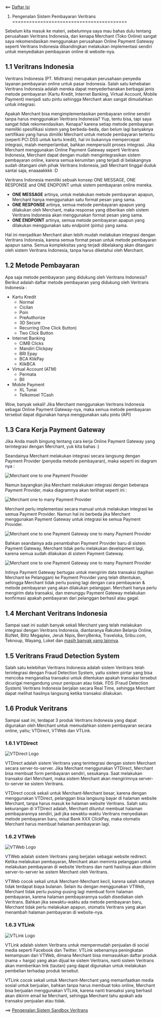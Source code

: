 <== [Daftar Isi](../README.md)

1. Pengenalan Sistem Pembayaran Veritrans
=========================================

Sebelum kita masuk ke materi, sebelumnya saya mau bahas dulu tentang perusahaan Veritrans Indonesia, dan kenapa Merchant (Toko Online) sangat saya rekomendasikan menggunakan perusahaan Online Payment Gateway seperti Veritrans Indonesia dibandingkan melakukan implementasi sendiri untuk menyediakan pembayaran online di website-nya. 

## 1.1 Veritrans Indonesia

Veritrans Indonesia (PT. Midtrans) merupakan perusahaan penyedia layanan pembayaran online untuk pasar Indonesia. Salah satu kehebatan Veritrans Indonesia adalah mereka dapat menyederhanakan berbagai jenis metode pembayaran (Kartu Kredit, Internet Banking, Virtual Account, Mobile Payment) menjadi satu pintu sehingga Merchant akan sangat dimudahkan untuk integrasi. 

Apakah Merchant bisa mengimplementasikan pembayaran online sendiri tanpa harus menggunakan Veritrans Indonesia? Yup, tentu bisa, tapi saya sangat tidak rekomendasikan. Kenapa? karena setiap metode pembayaran memiliki spesifikasi sistem yang berbeda-beda, dan belum lagi banyaknya sertifikasi yang harus dimiliki Merchant untuk metode pembayaran tertentu (seperti PCI DSS untuk kartu kredit), hal ini bukannya mempercepat integrasi, malah memperlambat, bahkan mempersulit proses integrasi. Jika Merchant menggunakan Online Payment Gateway seperti Veritrans Indonesia, Merchant dapat dengan mudah mengintegrasikan sistem pembayaran online, karena semua kerumitan yang terjadi di belakangnya sudah ditangani oleh pihak Veritrans Indonesia, jadi Merchant tinggal duduk santai saja, enaaaakkkk :D

Veritrans Indonesia memiliki sebuah konsep ONE MESSAGE, ONE RESPONSE and ONE ENDPOINT untuk sistem pembayaran online mereka. 

- <b>ONE MESSAGE</b> artinya, untuk melakukan metode pembayaran apapun, Merchant hanya menggunakan satu format pesan yang sama. 
- <b>ONE RESPONSE</b> artinya, semua metode pembayaran apapun yang dilakukan oleh Merchant, maka response yang diberikan oleh sistem Veritrans Indonesia akan menggunakan format pesan yang sama.
- <b>ONE ENDPOINT</b> artinya, semua metode pembayaran apapun yang dilakukan menggunakan satu endpoint (pintu) yang sama.

Hal ini menjadikan Merchant akan lebih mudah melakukan integrasi dengan Veritrans Indonesia, karena semua format pesan untuk metode pembayaran apapun sama. Semua kompleksitas yang terjadi dibelakang akan ditangani oleh sistem Veritrans Indonesia, tanpa harus diketahui oleh Merchant.

## 1.2 Metode Pembayaran

Apa saja metode pembayaran yang didukung oleh Veritrans Indonesia? Berikut adalah daftar metode pembayaran yang didukung oleh Veritrans Indonesia :

- Kartu Kredit
	- Normal
	- Cicilan
	- Poin
	- PreAuthorize
	- 3D Secure
	- Recurring (One Click Button)
	- Two Click Button
- Internet Banking
	- CIMB Clicks
	- Mandiri Clickpay
	- BRI Epay
	- BCA KlikPay
	- KlikBCA
- Virtual Account (ATM)
	- Permata
	- BII
- Mobile Payment
	- XL Tunai
	- Telkomsel TCash
	
Wow, banyak sekali! Jika Merchant menggunakan Veritrans Indonesia sebagai Online Payment Gateway-nya, maka semua metode pembayaran tersebut dapat digunakan hanya menggunakan satu pintu (API)

## 1.3 Cara Kerja Payment Gateway

Jika Anda masih bingung tentang cara kerja Online Payment Gateway yang terintegrasi dengan Merchant, yuk kita bahas :)

Seandainya Merchant melakukan integrasi secara langsung dengan Payment Provider (penyedia metode pembayaran), maka seperti ini diagram nya :

![Merchant one to one Payment Provider](../images/image-012.png)

Namun bayangkan jika Merchant melakukan integrasi dengan beberapa Payment Provider, maka diagramnya akan terlihat seperti ini :

![Merchant one to many Payment Provider](../images/image-009.png)

Merchant perlu implementasi secara manual untuk melakukan integrasi ke semua Payment Provider. Namun hal ini berbeda jika Merchant menggunakan Payment Gateway untuk integrasi ke semua Payment Provider.

![Merchant one to one Payment Gateway one to many Payment Provider](../images/image-010.png)

Bahkan seandainya ada penambahan Payment Provider baru di sistem Payment Gateway, Merchant tidak perlu melakukan development lagi, karena semua sudah dilakukan di sistem Payment Gateway.

![Merchant one to one Payment Gateway one to many Payment Provider](../images/image-011.png)

Intinya Payment Gateway bertugas untuk mengirim data transaksi (tagihan Merchant ke Pelanggan) ke Payment Provider yang telah ditentukan, sehingga Merchant tidak perlu pusing lagi dengan cara pembayaran & metode pembayaran yang akan dilakukan pelanggan. Merchant hanya perlu mengirim data transaksi, dan menunggu Payment Gateway melakukan konfirmasi apakah pembayaran dari pelanggan berhasil atau gagal.

## 1.4 Merchant Veritrans Indonesia

Sampai saat ini sudah banyak sekali Merchant yang telah melakukan integrasi dengan Veritrans Indonesia, diantaranya Rakuten Belanja Online, BizNet, Blitz Megaplex, Jeruk Nipis, BerryBenka, Traveloka, Sribu.com, Teknoup, Wayang, Loket dan [masih banyak yang lainnya](https://www.veritrans.co.id/portfolio.html).

## 1.5 Veritrans Fraud Detection System

Salah satu kelebihan Veritrans Indonesia adalah sistem Veritrans telah terintegrasi dengan Fraud Detection System, yaitu sistem pintar yang bisa mencoba menganalisa transaksi untuk ditentukan apakah transaksi tersebut dicurigai mengandung unsur penipuan atau tidak. FDS (Fraud Detection System) Veritrans Indonesia berjalan secara Real Time, sehingga Merchant dapat melihat hasilnya langsung ketika transaksi dilakukan.

## 1.6 Produk Veritrans

Sampai saat ini, terdapat 3 produk Veritrans Indonesia yang dapat digunakan oleh Merchant untuk memudahkan sistem pembayaran secara online, yaitu; VTDirect, VTWeb dan VTLink.

### 1.6.1 VTDirect

![VTDirect Logo](../images/vt-direct.png)

VTDirect adalah sistem Veritrans yang terintegrasi dengan sistem Merchant secara server-to-server. Jika Merchant menggunakan VTDirect, Merchant bisa membuat form pembayaran sendiri, sesukanya. Saat melakukan transaksi dari Merchant, maka sistem Merchant akan mengirimnya server-to-server ke sistem Veritrans.

VTDirect cocok sekali untuk Merchant-Merchant besar, karena dengan menggunakan VTDirect, pelanggan bisa langsung bayar di halaman  website Merchant, tanpa harus masuk ke halaman website Veritrans. Salah satu kekurangan di VTDirect adalah, Merchant dituntut membuat halaman pembayarannya sendiri, jadi jika sewaktu-waktu Veritrans menyediakan metode pembayaran baru, misal Bank XXX ClickPay, maka otomatis Merchant harus membuat halaman pembayaran lagi.

### 1.6.2 VTWeb

![VTWeb Logo](../images/vt-web.png)

VTWeb adalah sistem Veritrans yang berjalan sebagai website redirect. Ketika melakukan pembayaran, Merchant akan meminta pelanggan untuk melakukan pembayaran di website Veritrans dan nanti hasilnya akan dikirim server-to-server ke sistem Merchant oleh Veritrans.

VTWeb cocok sekali untuk Merchant-Merchant kecil, karena salah satunya tidak terdapat biaya bulanan. Selain itu dengan menggunakan VTWeb, Merchant tidak perlu pusing-pusing lagi membuat form halaman pembayaran, karena halaman pembayarannya sudah disediakan oleh Veritrans. Bahkan jika sewaktu-waktu ada metode pembayaran baru, Merchant tidak perlu melakukan apapun, otomatis Veritrans yang akan menambah halaman pembayaran di website-nya.

### 1.6.3 VTLink

![VTLink Logo](../images/vt-link.png)

VTLink adalah sistem Veritrans untuk mempermudah penjualan di social media seperti Facebook dan Twitter. VTLink sebenarnya peningkatan kemampuan dari VTWeb, dimana Merchant bisa memasukkan daftar produk (nama + harga) yang akan dijual ke sistem Veritrans, nanti sistem Veritrans akan memberikan link (tautan) yang dapat digunakan untuk melakukan pembelian terhadap produk tersebut.

VTLink cocok sekali untuk Merchant-Merchant yang memanfaatkan media sosial untuk berjualan, bahkan tanpa harus membuat toko online, Merchant bisa berjualan menggunakan VTLink, karena nanti transaksi yang berhasil akan dikirim email ke Merchant, sehingga Merchant tahu apakah ada transaksi penjualan atau tidak.

==> [Pengenalan Sistem Sandbox Veritrans](../02-sandbox/README.md)